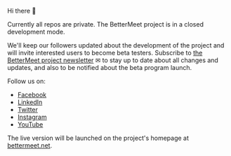 Hi there 👋

Currently all repos are private. The BetterMeet project is in a closed development mode.

We'll keep our followers updated about the development of the project and will invite interested users to become beta testers. Subscribe to [the BetterMeet project newsletter](https://mailchi.mp/69d841623a56/bettermeet-newsletter) ✉ to stay up to date about all changes and updates, and also to be notified about the beta program launch.

Follow us on:
- [Facebook](https://www.facebook.com/BetterMeet.net)
- [LinkedIn](https://www.linkedin.com/company/bettermeet/)
- [Twitter](https://twitter.com/bettermeetnet)
- [Instagram](https://www.instagram.com/bettermeetnet/)
- [YouTube](https://www.youtube.com/channel/UCD1AIJFzM1qq70pA6x6GM_w?sub_confirmation=1)

The live version will be launched on the project's homepage at [bettermeet.net](https://bettermeet.com/).
